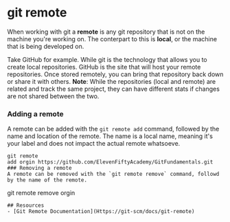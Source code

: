 # git remote 
When working with git a **remote** is any git repository that is not on the machine you're working on. The conterpart to this is **local**, or the machine that is being developed on.

Take GitHub for example. While git is the technology that allows you to create local repositories. GitHub is the site that will host your remote repositories. Once stored remotely, you can bring that repository back down or share it with others.
**Note**: While the repositories (local and remote) are related and track the same project, they can have different stats if changes are not shared between the two.
### Adding a remote 
A remote can be added with the `git remote add` command, followed by the name and location of the remote.
The name is a local name, meaning it's your label and does not impact the actual remote whatsoeve.
```
git remote
add orgin https://github.com/ElevenFiftyAcademy/GitFundamentals.git
### Removing a remote 
A remote can be removed with the `git remote remove` command, followd by the name of the remote.
```
git remote remove orgin
```
## Resources 
- [Git Remote Documentation](Https://git-scm/docs/git-remote)